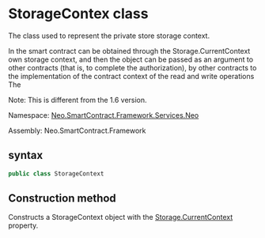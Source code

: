 # StorageContex class

The class used to represent the private store storage context.

In the smart contract can be obtained through the Storage.CurrentContext own storage context, and then the object can be passed as an argument to other contracts (that is, to complete the authorization), by other contracts to the implementation of the contract context of the read and write operations The

Note: This is different from the 1.6 version.

Namespace: [Neo.SmartContract.Framework.Services.Neo](../neo.md)

Assembly: Neo.SmartContract.Framework

## syntax

```c#
public class StorageContext
```

## Construction method

Constructs a StorageContext object with the [Storage.CurrentContext](Storage/CurrentContext.md) property.
